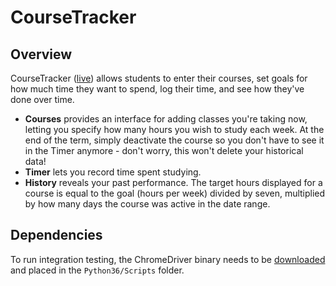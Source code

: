 # CourseTracker
## Overview
CourseTracker ([live](https://studytimetracker.herokuapp.com/)) allows students to enter their courses, set goals for how much time they want to spend, log their time, and see how they've done over time.

- **Courses** provides an interface for adding classes you're taking now, letting you specify how many
    hours you wish to study each week.
    At the end of the term, simply deactivate the course so you don't have to see it in the Timer anymore -
    don't worry, this won't delete your historical data!
- **Timer** lets you record time spent studying.</li>
- **History** reveals your past performance. The target hours displayed for a course is equal to the goal
    (hours per week) divided by seven, multiplied by how many days the course was active in the date range.

## Dependencies
To run integration testing, the ChromeDriver binary needs to be [downloaded](http://chromedriver.storage.googleapis.com/2.9/chromedriver_win32.zip) and placed in the `Python36/Scripts` folder.

